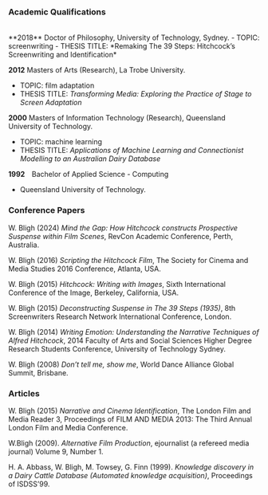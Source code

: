 
### Academic Qualifications
<br>
**2018** Doctor of Philosophy, University of Technology, Sydney.
- TOPIC: screenwriting
- THESIS TITLE: *Remaking The 39 Steps: Hitchcock’s Screenwriting and Identification*

**2012** Masters of Arts (Research), La Trobe University.
- TOPIC: film adaptation
- THESIS TITLE: *Transforming Media: Exploring the Practice of Stage to Screen Adaptation*

**2000** Masters of Information Technology (Research), Queensland University of Technology.
- TOPIC: machine learning
- THESIS TITLE: *Applications of Machine Learning and Connectionist Modelling to an Australian Dairy Database*

**1992**&emsp;Bachelor of Applied Science - Computing
- Queensland University of Technology.

### Conference Papers

W. Bligh (2024) *Mind the Gap: How Hitchcock constructs Prospective Suspense within Film Scenes*, RevCon Academic Conference, Perth, Australia.

W. Bligh (2016) *Scripting the Hitchcock Film*, The Society for Cinema and Media Studies 2016 Conference, Atlanta, USA.

W. Bligh (2015) *Hitchcock: Writing with Images*, Sixth International Conference of the Image, Berkeley, California, USA.

W. Bligh (2015) *Deconstructing Suspense in The 39 Steps (1935)*, 8th Screenwriters Research Network International Conference, London.

W. Bligh (2014) *Writing Emotion: Understanding the Narrative Techniques of Alfred Hitchcock*, 2014 Faculty of Arts and Social Sciences Higher Degree Research Students Conference, University of Technology Sydney.

W. Bligh (2008) *Don’t tell me, show me*, World Dance Alliance Global Summit, Brisbane.


### Articles

W. Bligh (2015) *Narrative and Cinema Identification*, The London Film and Media Reader 3, Proceedings of FILM AND MEDIA 2013: The Third Annual London Film and Media Conference.

W.Bligh (2009). *Alternative Film Production*, ejournalist (a refereed media journal) Volume 9, Number 1.

H. A. Abbass, W. Bligh, M. Towsey, G. Finn (1999). *Knowledge discovery in a Dairy Cattle Database (Automated knowledge acquisition)*, Proceedings of ISDSS’99.
